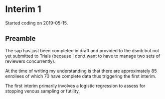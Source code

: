 # Interim 1

Started coding on 2019-05-15.



## Preamble

The sap has just been completed in draft and provided to the dsmb but not
yet submitted to Trials (because I don;t want to have to manage two sets
of reviewers concurrently).

At the time of writing my understanding is that there are approximately 
85 enrollees of which 70 have complete data thus triggering the first 
interim.

The first interim primarily involves a logistic regression to assess for 
stopping venous sampling or futility.







